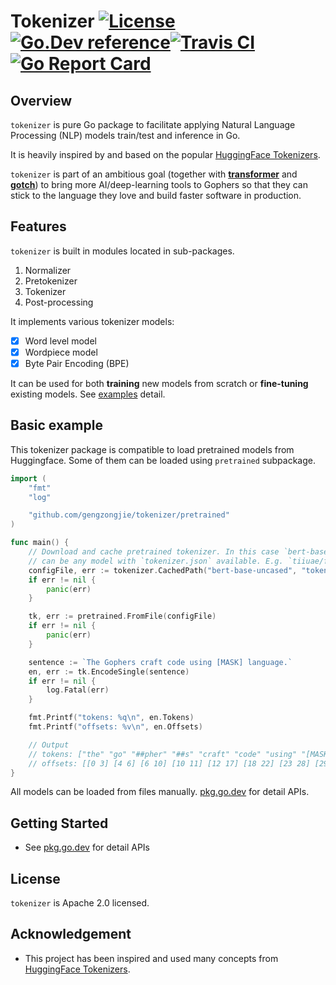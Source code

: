# Tokenizer [![License](https://img.shields.io/:license-apache-blue.svg)](https://opensource.org/licenses/Apache-2.0)[![Go.Dev reference](https://img.shields.io/badge/go.dev-reference-007d9c?logo=go&logoColor=white&style=flat-square)](https://pkg.go.dev/github.com/gengzongjie/tokenizer?tab=doc)[![Travis CI](https://api.travis-ci.org/gengzongjie/tokenizer.svg?branch=master)](https://travis-ci.org/gengzongjie/tokenizer)[![Go Report Card](https://goreportcard.com/badge/github.com/gengzongjie/tokenizer)](https://goreportcard.com/report/github.com/gengzongjie/tokenizer) 

## Overview

`tokenizer` is pure Go package to facilitate applying Natural Language Processing (NLP) models train/test and inference in Go. 

It is heavily inspired by and based on the popular [HuggingFace Tokenizers](https://github.com/huggingface/tokenizers). 

`tokenizer` is part of an ambitious goal (together with [**transformer**](https://github.com/sugarme/transformer) and [**gotch**](https://github.com/sugarme/gotch)) to bring more AI/deep-learning tools to Gophers so that they can stick to the language they love and build faster software in production. 

## Features

`tokenizer` is built in modules located in sub-packages. 
1. Normalizer
2. Pretokenizer
3. Tokenizer
4. Post-processing

It implements various tokenizer models: 
- [x] Word level model
- [x] Wordpiece model
- [x] Byte Pair Encoding (BPE)

It can be used for both **training** new models from scratch or **fine-tuning** existing models. See [examples](./example) detail.

## Basic example

This tokenizer package is compatible to load pretrained models from Huggingface. Some of them can be loaded using `pretrained` subpackage.

```go
import (
	"fmt"
	"log"

	"github.com/gengzongjie/tokenizer/pretrained"
)

func main() {
    // Download and cache pretrained tokenizer. In this case `bert-base-uncased` from Huggingface
    // can be any model with `tokenizer.json` available. E.g. `tiiuae/falcon-7b`
	configFile, err := tokenizer.CachedPath("bert-base-uncased", "tokenizer.json")
	if err != nil {
		panic(err)
	}

	tk, err := pretrained.FromFile(configFile)
	if err != nil {
		panic(err)
	}

	sentence := `The Gophers craft code using [MASK] language.`
	en, err := tk.EncodeSingle(sentence)
	if err != nil {
		log.Fatal(err)
	}

	fmt.Printf("tokens: %q\n", en.Tokens)
	fmt.Printf("offsets: %v\n", en.Offsets)

	// Output
	// tokens: ["the" "go" "##pher" "##s" "craft" "code" "using" "[MASK]" "language" "."]
	// offsets: [[0 3] [4 6] [6 10] [10 11] [12 17] [18 22] [23 28] [29 35] [36 44] [44 45]]
}
```

All models can be loaded from files manually. [pkg.go.dev](https://pkg.go.dev/github.com/gengzongjie/tokenizer?tab=doc) for detail APIs.


## Getting Started

- See [pkg.go.dev](https://pkg.go.dev/github.com/gengzongjie/tokenizer?tab=doc) for detail APIs 


## License

`tokenizer` is Apache 2.0 licensed.


## Acknowledgement

- This project has been inspired and used many concepts from [HuggingFace Tokenizers](https://github.com/huggingface/tokenizers).



